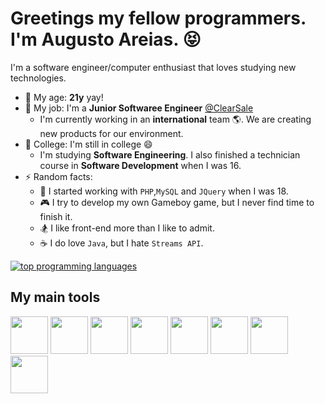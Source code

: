 # Greetings my fellow programmers. I'm Augusto Areias. 😝
I'm a software engineer/computer enthusiast that loves studying new technologies.

- 👴 My age: **21y** yay!
- 💼 My job: I'm a **Junior Softwaree Engineer** [@ClearSale](https://www.clear.sale/?lang=en)
  - I'm currently working in an **international** team 🌎. We are creating new products for our environment.
- 🏫 College: I'm still in college 😄
  - I'm studying **Software Engineering**. I also finished a technician course in **Software Development** when I was 16.
- ⚡ Random facts: 
  - 🥖 I started working with `PHP`,`MySQL` and `JQuery` when I was 18.   
  - 🎮 I try to develop my own Gameboy game, but I never find time to finish it.
  - 🏂 I like front-end more than I like to admit.
  - ☕ I do love `Java`, but I hate `Streams API`.

[![top programming languages](https://github-readme-stats.vercel.app/api/top-langs/?username=barretoareias&theme=dark&custom_title=Top%20%languages&layout=compact)](https://github.com/barretoareias)

## My main tools
<div style="diplay: flex">
  <img src="https://dotnet.microsoft.com/static/images/redesign/social/square.png" width="60" height="60" />
  <img src="https://codeopinion.com/wp-content/uploads/2017/10/Bitmap-MEDIUM_Entity-Framework-Core-Logo_2colors_Square_Boxed_RGB.png" width="60" height="60" />
  <img src="https://pbs.twimg.com/profile_images/1390448160934305793/ohii8Hxq_400x400.png" width="60" height="60" />
  <img src="http://www.2fconsultoria.com.br/wp-content/uploads/2017/02/Microsoft-SQL-Server.png" width="60" height="60" />
  <img src="https://upload.wikimedia.org/wikipedia/commons/thumb/9/99/Unofficial_JavaScript_logo_2.svg/480px-Unofficial_JavaScript_logo_2.svg.png" width="60" height="60" />
  <img src="https://miro.medium.com/max/816/1*mn6bOs7s6Qbao15PMNRyOA.png" width="60" height="60" />
  <img src="https://designlogovector.com/wp-content/uploads/2022/02/node-js-logo-svg.jpg" width="60" height="60" />
  <img src="https://encrypted-tbn0.gstatic.com/images?q=tbn:ANd9GcQMqzMqxo3FdmgI207Z1QuXm6ndnJxp7QGm_g&usqp=CAU" width="60" height="60" />
</div>
